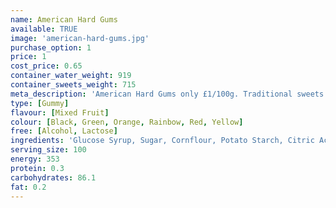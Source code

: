 ```yaml
---
name: American Hard Gums
available: TRUE
image: 'american-hard-gums.jpg'
purchase_option: 1
price: 1
cost_price: 0.65
container_water_weight: 919
container_sweets_weight: 715
meta_description: 'American Hard Gums only £1/100g. Traditional sweets and more at Humbugs Confectionery Store. Specialists in satisfying your sweet tooth!'
type: [Gummy]
flavour: [Mixed Fruit]
colour: [Black, Green, Orange, Rainbow, Red, Yellow]
free: [Alcohol, Lactose]
ingredients: 'Glucose Syrup, Sugar, Cornflour, Potato Starch, Citric Acid, Colours: Anthocyanins, Curcumin, Capsanthin, Nettle, Spinach'
serving_size: 100
energy: 353
protein: 0.3
carbohydrates: 86.1
fat: 0.2
---
```

